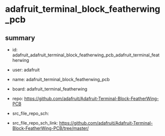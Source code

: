 # adafruit_terminal_block_featherwing_pcb
 
## summary 
* id: adafruit_adafruit_terminal_block_featherwing_pcb_adafruit_terminal_featherwing
* user: adafruit
* name: adafruit_terminal_block_featherwing_pcb
* board: adafruit_terminal_featherwing
* repo: https://github.com/adafruit/Adafruit-Terminal-Block-FeatherWing-PCB



* src_file_repo_sch: 
* src_file_repo_sch_link: https://github.com/adafruit/Adafruit-Terminal-Block-FeatherWing-PCB/tree/master/




